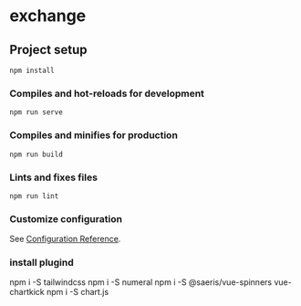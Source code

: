 # exchange

## Project setup
```
npm install
```

### Compiles and hot-reloads for development
```
npm run serve
```

### Compiles and minifies for production
```
npm run build
```

### Lints and fixes files
```
npm run lint
```

### Customize configuration
See [Configuration Reference](https://cli.vuejs.org/config/).


### install plugind
npm i -S tailwindcss
npm i -S numeral
npm i -S @saeris/vue-spinners vue-chartkick
npm i -S chart.js